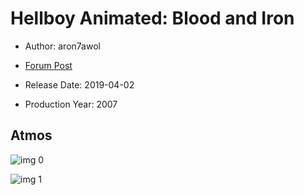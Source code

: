 # Hellboy Animated: Blood and Iron

* Author: aron7awol

* [Forum Post](https://www.avsforum.com/threads/bass-eq-for-filtered-movies.2995212/post-57867448)

* Release Date: 2019-04-02
* Production Year: 2007

## Atmos

![img 0](https://i.imgur.com/Mv2LYhM.jpg)

![img 1](https://i.imgur.com/RHeMydk.jpg)

